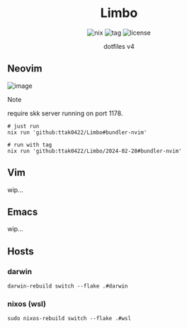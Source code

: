 <h1 align="center">
    Limbo
</h1>
<div align="center">
  <img alt="nix" src="https://img.shields.io/badge/nix-5277C3.svg?&style=for-the-badge&logo=NixOS&logoColor=white">
  <img alt="tag" src="https://img.shields.io/github/v/tag/ttak0422/Limbo?style=for-the-badge&label=latest%20tag&color=orange">
  <img alt="license" src="https://img.shields.io/github/license/ttak0422/Limbo?style=for-the-badge">
  <p>dotfiles v4</p>
</div>

## Neovim

![image](https://github.com/ttak0422/Limbo/assets/15827817/8bd61f0d-6be0-4616-9a44-ad76a1a1a6bf)

> [!NOTE]
> require skk server running on port 1178.

```shell
# just run
nix run 'github:ttak0422/Limbo#bundler-nvim'
```

```shell
# run with tag
nix run 'github:ttak0422/Limbo/2024-02-28#bundler-nvim'
```

## Vim

wip...

## Emacs

wip...

## Hosts

### darwin 

```shell
darwin-rebuild switch --flake .#darwin
```

### nixos (wsl)

```shell
sudo nixos-rebuild switch --flake .#wsl
```
